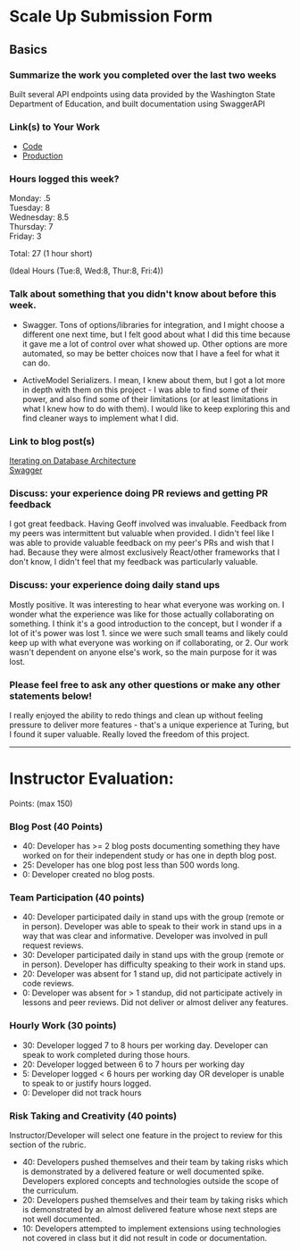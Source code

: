 # Scale Up Submission Form

## Basics

### Summarize the work you completed over the last two weeks

Built several API endpoints using data provided by the Washington State Department of Education, and built documentation using SwaggerAPI

### Link(s) to Your Work

 - [Code](https://github.com/adriennedomingus/wadoe_api)
 - [Production](https://wadoe-api.herokuapp.com/)

### Hours logged this week?

Monday: .5  
Tuesday: 8  
Wednesday: 8.5  
Thursday: 7  
Friday: 3  

Total: 27 (1 hour short)

(Ideal Hours (Tue:8, Wed:8, Thur:8, Fri:4))

### Talk about something that you didn't know about before this week.

* Swagger. Tons of options/libraries for integration, and I might choose a different one next time, but I felt good about what I did this time because it gave me a lot of control over what showed up. Other options are more automated, so may be better choices now that I have a feel for what it can do.

* ActiveModel Serializers. I mean, I knew about them, but I got a lot more in depth with them on this project - I was able to find some of their power, and also find some of their limitations (or at least limitations in what I knew how to do with them). I would like to keep exploring this and find cleaner ways to implement what I did.

### Link to blog post(s)
[Iterating on Database Architecture](http://www.adriennedomingus.com/blogs/iterating-on-database-architecture)  
[Swagger](http://www.adriennedomingus.com/blogs/api-documentation-with-swagger)

### Discuss: your experience doing PR reviews and getting PR feedback

I got great feedback. Having Geoff involved was invaluable. Feedback from my peers was intermittent but valuable when provided. I didn't feel like I was able to provide valuable feedback on my peer's PRs and wish that I had. Because they were almost exclusively React/other frameworks that I don't know, I didn't feel that my feedback was particularly valuable.

### Discuss: your experience doing daily stand ups

Mostly positive. It was interesting to hear what everyone was working on. I wonder what the experience was like for those actually collaborating on something. I think it's a good introduction to the concept, but I wonder if a lot of it's power was lost 1. since we were such small teams and likely could keep up with what everyone was working on if collaborating, or 2. Our work wasn't dependent on anyone else's work, so the main purpose for it was lost.

### Please feel free to ask any other questions or make any other statements below!

I really enjoyed the ability to redo things and clean up without feeling pressure to deliver more features - that's a unique experience at Turing, but I found it super valuable. Really loved the freedom of this project.

-----

# Instructor Evaluation:

Points: (max 150)

### Blog Post (40 Points)  

  * 40: Developer has >= 2 blog posts documenting something they have worked on for their independent study or has one in depth blog post.
  * 25: Developer has one blog post less than 500 words long.
  * 0: Developer created no blog posts.

### Team Participation (40 points)

  * 40: Developer participated daily in stand ups with the group (remote or in person). Developer was able to speak to their work in stand ups in a way that was clear and informative. Developer was involved in pull request reviews.
  * 30: Developer participated daily in stand ups with the group (remote or in person). Developer has difficulty speaking to their work in stand ups.
  * 20: Developer was absent for 1 stand up, did not participate actively in code reviews.
  * 0: Developer was absent for > 1 standup, did not participate actively in lessons and peer reviews. Did not deliver or almost deliver any features.

### Hourly Work (30 points)

  * 30: Developer logged 7 to 8 hours per working day. Developer can speak to work completed during those hours.
  * 20: Developer logged between 6 to 7 hours per working day
  * 5: Developer logged < 6 hours per working day OR developer is unable to speak to or justify hours logged.
  * 0: Developer did not track hours

### Risk Taking and Creativity (40 points)

  Instructor/Developer will select one feature in the project to review for this section of the rubric.

  * 40: Developers pushed themselves and their team by taking risks which is demonstrated by a delivered feature or well documented spike. Developers explored concepts and technologies outside the scope of the curriculum.
  * 20: Developers pushed themselves and their team by taking risks which is demonstrated by an almost delivered feature whose next steps are not well documented.
  * 10: Developers attempted to implement extensions using technologies not covered in class but it did not result in code or documentation.
